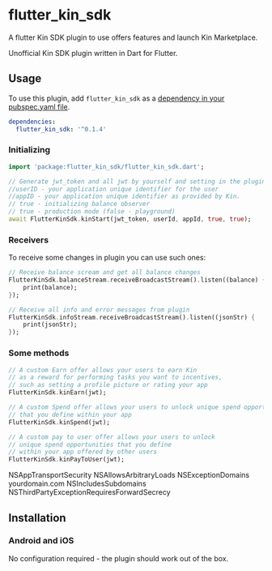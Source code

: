 # flutter_kin_sdk

A flutter Kin SDK plugin to use offers features and launch Kin Marketplace.

Unofficial Kin SDK plugin written in Dart for Flutter.

## Usage
To use this plugin, add `flutter_kin_sdk` as a [dependency in your pubspec.yaml file](https://flutter.io/platform-plugins/).


```yaml
dependencies:
  flutter_kin_sdk: '^0.1.4'
```

### Initializing

``` dart
import 'package:flutter_kin_sdk/flutter_kin_sdk.dart';

// Generate jwt_token and all jwt by yourself and setting in the plugin to have a response
//userID - your application unique identifier for the user
//appID - your application unique identifier as provided by Kin.
// true - initializing balance observer
// true - production mode (false - playground)
await FlutterKinSdk.kinStart(jwt_token, userId, appId, true, true);
```

### Receivers

To receive some changes in plugin you can use such ones:

``` dart
// Receive balance scream and get all balance changes
FlutterKinSdk.balanceStream.receiveBroadcastStream().listen((balance) {
    print(balance);
});

// Receive all info and error messages from plugin
FlutterKinSdk.infoStream.receiveBroadcastStream().listen((jsonStr) {
    print(jsonStr);
});
```

### Some methods

``` dart
// A custom Earn offer allows your users to earn Kin
// as a reward for performing tasks you want to incentives,
// such as setting a profile picture or rating your app
FlutterKinSdk.kinEarn(jwt);

// A custom Spend offer allows your users to unlock unique spend opportunities
// that you define within your app
FlutterKinSdk.kinSpend(jwt);

// A custom pay to user offer allows your users to unlock
// unique spend opportunities that you define
// within your app offered by other users
FlutterKinSdk.kinPayToUser(jwt);
```

<key>NSAppTransportSecurity</key>
    <dict>
        <key>NSAllowsArbitraryLoads</key>
        <true/>
        <key>NSExceptionDomains</key>
        <dict>
            <key>yourdomain.com</key>
            <dict>
                <key>NSIncludesSubdomains</key>
                <true/>
                <key>NSThirdPartyExceptionRequiresForwardSecrecy</key>
                <false/>
            </dict>
       </dict>
  </dict>

## Installation


### Android and iOS

No configuration required - the plugin should work out of the box.